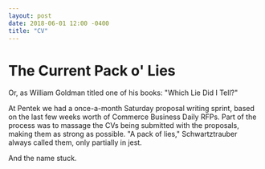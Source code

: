 ```yaml
---
layout: post
date: 2018-06-01 12:00 -0400
title: "CV"
---
```

# The Current Pack o' Lies

Or, as William Goldman titled one of his books: "Which Lie Did I Tell?"

At Pentek we had a once-a-month Saturday proposal writing sprint, based on the last few weeks worth
of Commerce Business Daily RFPs.  Part of the process was to massage the CVs being submitted with the 
proposals, making them as strong as possible.  "A pack of lies," Schwartztrauber always called them, only
partially in jest.

And the name stuck.
